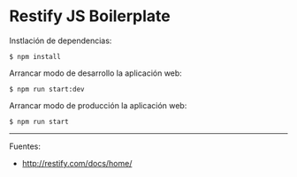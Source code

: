 # Restify JS Boilerplate

Instlación de dependencias:

    $ npm install

Arrancar modo de desarrollo la aplicación web:

    $ npm run start:dev

Arrancar modo de producción la aplicación web:

    $ npm run start

---

Fuentes:

+ http://restify.com/docs/home/
